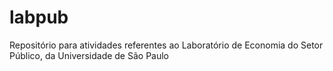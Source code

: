 # labpub
Repositório para atividades referentes ao Laboratório de Economia do Setor Público, da Universidade de São Paulo
